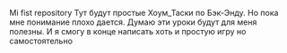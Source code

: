 Mi fist repository 
Тут будут простые Хоум_Таски по Бэк-Энду. Но пока мне понимание плохо дается.
Думаю эти уроки будут для меня полезны. И я смогу в конце написать хоть и простую игру но самостоятельно 

